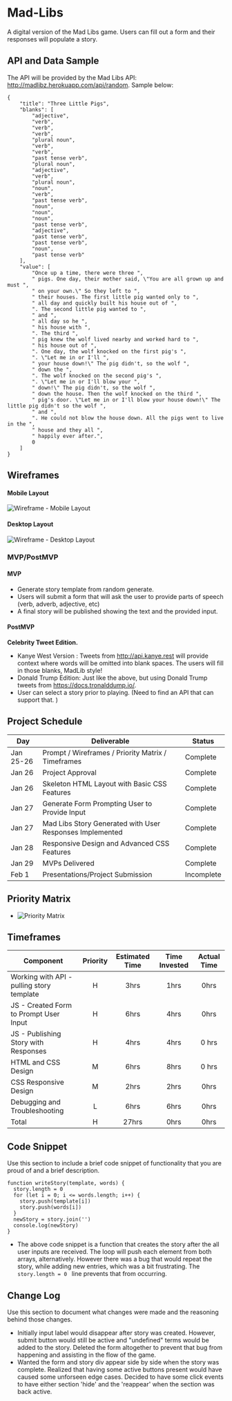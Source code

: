# Mad-Libs
A digital version of the Mad Libs game. Users can fill out a form and their responses will populate a story. 

## API and Data Sample

The API will be provided by the Mad Libs API: <http://madlibz.herokuapp.com/api/random>. Sample below:
```
{
    "title": "Three Little Pigs",
    "blanks": [
        "adjective",
        "verb",
        "verb",
        "verb",
        "plural noun",
        "verb",
        "verb",
        "past tense verb",
        "plural noun",
        "adjective",
        "verb",
        "plural noun",
        "noun",
        "verb",
        "past tense verb",
        "noun",
        "noun",
        "noun",
        "past tense verb",
        "adjective",
        "past tense verb",
        "past tense verb",
        "noun",
        "past tense verb"
    ],
    "value": [
        "Once up a time, there were three ",
        " pigs. One day, their mother said, \"You are all grown up and must ",
        " on your own.\" So they left to ",
        " their houses. The first little pig wanted only to ",
        " all day and quickly built his house out of ",
        ". The second little pig wanted to ",
        " and ",
        " all day so he ",
        " his house with ",
        ". The third ",
        " pig knew the wolf lived nearby and worked hard to ",
        " his house out of ",
        ". One day, the wolf knocked on the first pig's ",
        ". \"Let me in or I'll ",
        " your house down!\" The pig didn't, so the wolf ",
        " down the ",
        ". The wolf knocked on the second pig's ",
        ". \"Let me in or I'll blow your ",
        " down!\" The pig didn't, so the wolf ",
        " down the house. Then the wolf knocked on the third ",
        " pig's door. \"Let me in or I'll blow your house down!\" The little pig didn't so the wolf ",
        " and ",
        ". He could not blow the house down. All the pigs went to live in the ",
        " house and they all ",
        " happily ever after.",
        0
    ]
}
```

## Wireframes
#### Mobile Layout
 ![Wireframe - Mobile Layout](https://github.com/willwardlow/mad-libs/blob/main/Wireframe%20-%20Mobile%20%20v2.png)

#### Desktop Layout
 ![Wireframe - Desktop Layout](https://github.com/willwardlow/mad-libs/blob/main/Wireframe%20-%20Desktop%20v2.png)
 
 
 

### MVP/PostMVP

#### MVP 
 - Generate story template from random generate.
 - Users will submit a form that will ask the user to provide parts of speech (verb, adverb, adjective, etc) 
 - A final story will be published showing the text and the provided input.

#### PostMVP  
**Celebrity Tweet Edition.**
- Kanye West Version : Tweets from <http://api.kanye.rest> will provide context where words will be omitted into blank spaces. The users will fill in those blanks, MadLib style!
- Donald Trump Edition: Just like the above, but using Donald Trump tweets from <https://docs.tronalddump.io/>.
- User can select a story prior to playing. (Need to find an API that can support that. )

## Project Schedule


|  Day | Deliverable | Status
|---|---| ---|
|Jan 25-26| Prompt / Wireframes / Priority Matrix / Timeframes | Complete
|Jan 26| Project Approval | Complete
|Jan 26| Skeleton HTML Layout with Basic CSS Features | Complete
|Jan 27| Generate Form Prompting User to Provide Input | Complete
|Jan 27| Mad Libs Story Generated with User Responses Implemented | Complete
|Jan 28| Responsive Design and Advanced CSS Features | Complete
|Jan 29| MVPs Delivered | Complete
|Feb 1| Presentations/Project Submission | Incomplete

## Priority Matrix

- ![Priority Matrix](https://github.com/willwardlow/mad-libs/blob/main/Mad%20Libs%20Priority%20Matrix.png)

## Timeframes

| Component | Priority | Estimated Time | Time Invested | Actual Time |
| --- | :---: |  :---: | :---: | :---: |
| Working with API - pulling story template | H | 3hrs| 1hrs | 0hrs |
| JS - Created Form to Prompt User Input | H | 6hrs | 4hrs | 0hrs |
| JS - Publishing Story with Responses| H | 4hrs | 4hrs | 0 hrs|
| HTML and CSS Design | M | 6hrs | 8hrs | 0 hrs |
| CSS Responsive Design | M | 2hrs | 2hrs | 0hrs |
| Debugging and Troubleshooting | L | 6hrs | 6hrs | 0hrs |  
| Total | H | 27hrs| 0hrs | 0hrs |


## Code Snippet

Use this section to include a brief code snippet of functionality that you are proud of and a brief description.  

```
function writeStory(template, words) {
  story.length = 0
  for (let i = 0; i <= words.length; i++) {
    story.push(template[i])
    story.push(words[i])
  }
  newStory = story.join('')
  console.log(newStory)
}
```
   - The above code snippet is a function that creates the story after the all user inputs are received. The loop will push each element from both arrays, alternatively. However there was a bug that would repeat the story, while adding new entries, which was a bit frustrating. The ```story.length = 0 ``` line prevents that from occurring. 


## Change Log
 Use this section to document what changes were made and the reasoning behind those changes.  
  - Initially input label would disappear after story was created. However, submit button would still be active and "undefined" terms would be added to the story. Deleted the form altogether to prevent that bug from happening and assisting in the flow of the game. 
  - Wanted the form and story div appear side by side when the story was complete. Realized that having some active buttons present would have caused some unforseen edge cases. Decided to have some click events to have either section 'hide' and the 'reappear' when the section was back active.

